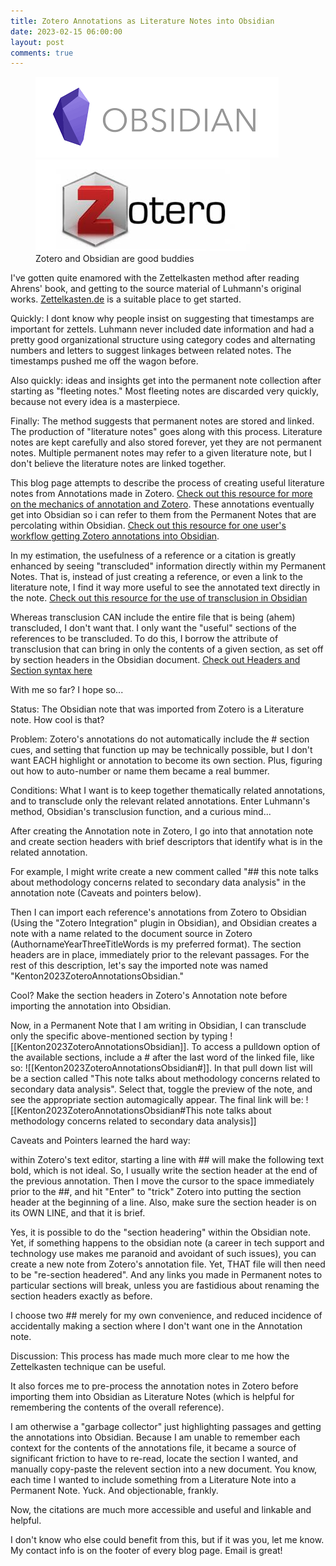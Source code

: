 ```yaml
---
title: Zotero Annotations as Literature Notes into Obsidian
date: 2023-02-15 06:00:00
layout: post
comments: true
---
```


<figure>
 <img src="/images/obsidian-logo.png" alt="Obsidian's Logo in PNG format"> <br />
 <img src="/images/zotero-logo.jpeg" alt="Zotero's Logo in JPG format">
 <figcaption>Zotero and Obsidian are good buddies</figcaption>
</figure>

I've gotten quite enamored with the Zettelkasten method after reading Ahrens' book, and getting to the source material of Luhmann's original works. [Zettelkasten.de](https://zettelkasten.de/posts/overview/) is a suitable place to get started.

Quickly: I dont know why people insist on suggesting that timestamps are important for zettels. Luhmann never included date information and had a pretty good organizational structure using category codes and alternating numbers and letters to suggest linkages between related notes. The timestamps pushed me off the wagon before.

Also quickly: ideas and insights get into the permanent note collection after starting as "fleeting notes." Most fleeting notes are discarded very quickly, because not every idea is a masterpiece.

Finally: The method suggests that permanent notes are stored and linked. The production of "literature notes" goes along with this process. Literature notes are kept carefully and also stored forever, yet they are not permanent notes. Multiple permanent notes may refer to a given literature note, but I don't believe the literature notes are linked together.

This blog page attempts to describe the process of creating useful literature notes from Annotations made in Zotero. [Check out this resource for more on the mechanics of annotation and Zotero](https://libguides.graduateinstitute.ch/zotero/pdfs). These annotations eventually get into Obsidian so i can refer to them from the Permanent Notes that are percolating within Obsidian.  [Check out this resource for one user's workflow getting Zotero annotations into Obsidian](https://medium.com/@alexandraphelan/an-academic-workflow-zotero-obsidian-56bf918d51ab).

In my estimation, the usefulness of a reference or a citation is greatly enhanced by seeing "transcluded" information directly within my Permanent Notes. That is, instead of just creating a reference, or even a link to the literature note, I find it way more useful to see the annotated text directly in the note. [Check out this resource for the use of transclusion in Obsidian](https://jarango.com/2021/09/24/using-transclusion-in-obsidian/)

Whereas transclusion CAN include the entire file that is being (ahem) transcluded, I don't want that. I only want the "useful" sections of the references to be transcluded. To do this, I borrow the attribute of transclusion that can bring in only the contents of a given section, as set off by section headers in the Obsidian document. [Check out Headers and Section syntax here](https://help.obsidian.md/How+to/Format+your+notes#Headers)

With me so far? I hope so...

Status: The Obsidian note that was imported from Zotero is a Literature note. How cool is that?

Problem: Zotero's annotations do not automatically include the # section cues, and setting that function up may be technically possible, but I don't want EACH highlight or annotation to become its own section. Plus, figuring out how to auto-number or name them became a real bummer.

Conditions: What I want is to keep together thematically related annotations, and to transclude only the relevant related annotations. Enter Luhmann's method, Obsidian's transclusion function, and a curious mind...

After creating the Annotation note in Zotero, I go into that annotation note and create section headers with brief descriptors that identify what is in the related annotation.

For example, I might write create a new comment called "## this note talks about methodology concerns related to secondary data analysis" in the annotation note (Caveats and pointers below). 

Then I can import each reference's annotations from Zotero to Obsidian (Using the "Zotero Integration" plugin in Obsidian), and Obsidian creates a note with a name related to the document source in Zotero (AuthornameYearThreeTitleWords is my preferred format). The section headers are in place, immediately prior to the relevant passages. For the rest of this description, let's say the imported note was named "Kenton2023ZoteroAnnotationsObsidian."

Cool? Make the section headers in Zotero's Annotation note before importing the annotation into Obsidian.

Now, in a Permanent Note that I am writing in Obsidian, I can transclude only the specific above-mentioned section by typing ![[Kenton2023ZoteroAnnotationsObsidian]]. To access a pulldown option of the available sections, include a # after the last word of the linked file, like so: ![[Kenton2023ZoteroAnnotationsObsidian#]]. In that pull down list will be a section called "This note talks about methodology concerns related to secondary data analysis". Select that, toggle the preview of the note, and see the appropriate section automagically appear. The final link will be: ![[Kenton2023ZoteroAnnotationsObsidian#This note talks about methodology concerns related to secondary data analysis]]

Caveats and Pointers learned the hard way:

within Zotero's text editor, starting a line with ## will make the following text bold, which is not ideal. So, I usually write the section header at the end of the previous annotation. Then I move the cursor to the space immediately prior to the ##, and hit "Enter" to "trick" Zotero into putting the section header at the beginning of a line. Also, make sure the section header is on its OWN LINE, and that it is brief.

Yes, it is possible to do the "section headering" within the Obsidian note. Yet, if something happens to the obsidian note (a career in tech support and technology use makes me paranoid and avoidant of such issues), you can create a new note from Zotero's annotation file. Yet, THAT file will then need to be "re-section headered". And any links you made in Permanent notes to particular sections will break, unless you are fastidious about renaming the section headers exactly as before.

I choose two ## merely for my own convenience, and reduced incidence of accidentally making a section where I don't want one in the Annotation note.

Discussion: 
This process has made much more clear to me how the Zettelkasten technique can be useful. 

It also forces me to pre-process the annotation notes in Zotero before importing them into Obsidian as Literature Notes (which is helpful for remembering the contents of the overall reference). 

I am otherwise a "garbage collector" just highlighting passages and getting the annotations into Obsidian. Because I am unable to remember each context for the contents of the annotations file, it became a source of significant friction to have to re-read, locate the section I wanted, and manually copy-paste the relevent section into a new document. You know, each time I wanted to include something from a Literature Note into a Permanent Note. Yuck. And objectionable, frankly.

Now, the citations are much more accessible and useful and linkable and helpful.

I don't know who else could benefit from this, but if it was you, let me know. My contact info is on the footer of every blog page. Email is great!